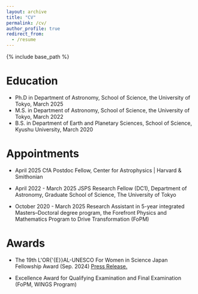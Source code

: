```yaml
---
layout: archive
title: "CV"
permalink: /cv/
author_profile: true
redirect_from:
  - /resume
---
```


{% include base_path %}

Education
======
* Ph.D in Department of Astronomy, School of Science, the University of Tokyo, March 2025
* M.S. in Department of Astronomy, School of Science, the University of Tokyo, March 2022
* B.S. in Department of Earth and Planetary Sciences, School of Science, Kyushu University, March 2020

<!-- Work experience
======
* Summer 2015: Research Assistant
  * Github University
  * Duties included: Tagging issues
  * Supervisor: Professor Git

* Fall 2015: Research Assistant
  * Github University
  * Duties included: Merging pull requests
  * Supervisor: Professor Hub
   -->
   
Appointments
======
* April 2025
CfA Postdoc Fellow, Center for Astrophysics \| Harvard & Smithonian

* April 2022 - March 2025
JSPS Research Fellow (DC1), Department of Astronomy, Graduate School of Science, The University of Tokyo

* October 2020 - March 2025
Research Assistant in 5-year integrated Masters–Doctoral degree program, the Forefront Physics and Mathematics Program to Drive Transformation (FoPM) 
 
Awards
======
* The 19th L'OR{\'{E}}AL-UNESCO For Women in Science Japan Fellowship Award (Sep. 2024)
  <u><a href="https://www.s.u-tokyo.ac.jp/en/info/10488/">Press Release</a>.</u>

* Excellence Award for Qualifying Examination and Final Examination (FoPM, WINGS Program)

<!-- Publications
======
  <ul>{% for post in site.publications %}
    {% include archive-single-cv.html %}
  {% endfor %}</ul>
  
<!-- Talks
======
  <ul>{% for post in site.talks %}
    {% include archive-single-talk-cv.html %}
  {% endfor %}</ul> -->
  
<!-- Teaching
======
  <ul>{% for post in site.teaching %}
    {% include archive-single-cv.html %}
  {% endfor %}</ul> -->
  
<!-- Service and leadership
======
* Currently signed in to 43 different slack teams -->
